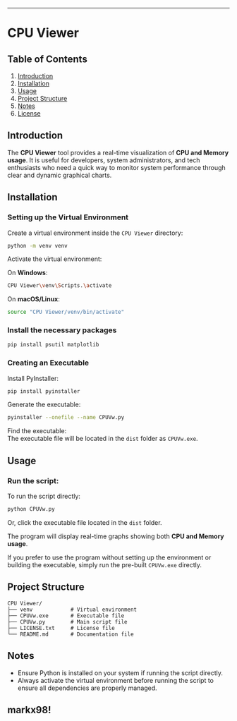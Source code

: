 -----------------------------------------------------------------------------------------------------------------------------------------------------------------------------
# CPU Viewer

## Table of Contents
1. [Introduction](#introduction)
2. [Installation](#installation)
3. [Usage](#usage)
4. [Project Structure](#project-structure)
5. [Notes](#notes)
6. [License](#license)

## Introduction
The **CPU Viewer** tool provides a real-time visualization of **CPU and Memory usage**. It is useful for developers, system administrators, and tech enthusiasts who need a quick way to monitor system performance through clear and dynamic graphical charts.

## Installation

### Setting up the Virtual Environment
Create a virtual environment inside the `CPU Viewer` directory:

```bash
python -m venv venv
```

Activate the virtual environment:

On **Windows**:
```bash
CPU Viewer\venv\Scripts.\activate
```

On **macOS/Linux**:
```bash
source "CPU Viewer/venv/bin/activate"
```

### Install the necessary packages

```bash
pip install psutil matplotlib
```

### Creating an Executable

Install PyInstaller:

```bash
pip install pyinstaller
```

Generate the executable:

```bash
pyinstaller --onefile --name CPUVw.py
```

Find the executable:  
The executable file will be located in the `dist` folder as `CPUVw.exe`.

## Usage

### Run the script:

To run the script directly:
```bash
python CPUVw.py
```

Or, click the executable file located in the `dist` folder.

The program will display real-time graphs showing both **CPU and Memory usage**.

If you prefer to use the program without setting up the environment or building the executable, simply run the pre-built `CPUVw.exe` directly.

## Project Structure

```
CPU Viewer/
├── venv            # Virtual environment       
├── CPUVw.exe       # Executable file
├── CPUVw.py        # Main script file
├── LICENSE.txt     # License file
└── README.md       # Documentation file
```

## Notes

- Ensure Python is installed on your system if running the script directly.
- Always activate the virtual environment before running the script to ensure all dependencies are properly managed.

markx98!
-----------------------------------------------------------------------------------------------------------------------------------------------------------------------------
